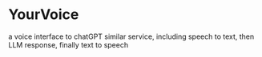 # YourVoice
a voice interface to chatGPT similar service, including speech to text, then LLM response, finally text to speech
